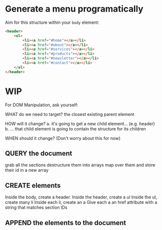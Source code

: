 # Generate a menu programatically

Aim for this structure within your `body` element:

```html
<header>
    <ul>
        <li><a href="#home"></a></li>
        <li><a href="#about"></a></li>
        <li><a href="#services"></a></li>
        <li><a href="#products"></a></li>
        <li><a href="#newsletter"></a></li>
        <li><a href="#contact"></a></li>
    </ul>
</header>
```

# WIP

For DOM Manipulation, ask yourself:

WHAT do we need to target?
the closest existing parent element

HOW will it change?
a. it's going to get a new child element... (e.g. header)
b. ... that child element is going to contain the structure for its children

WHEN should it change?
(Don't worry about this for now)

## QUERY the document
grab all the sections
destructure them into arrays
map over them and store their id in a new array

## CREATE elements

Inside the body, create a header.
Inside the header, create a ul
Inside the ul, create many li
Inside each li, create an a
Give each a an href attribute with a string that matches section IDs

## APPEND the elements to the document


